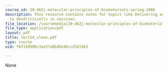 ```yaml
---
course_id: 20-462j-molecular-principles-of-biomaterials-spring-2006
description: This resource contains notes for topics like Delivering activation signals
  to dendriticcells in vaccines.
file_location: /coursemedia/20-462j-molecular-principles-of-biomaterials-spring-2006/f6f15d900c3ae57a8b4be4bccd101463_lect24_clean.pdf
file_type: application/pdf
layout: pdf
title: lect24_clean.pdf
type: course
uid: f6f15d900c3ae57a8b4be4bccd101463

---
```

None